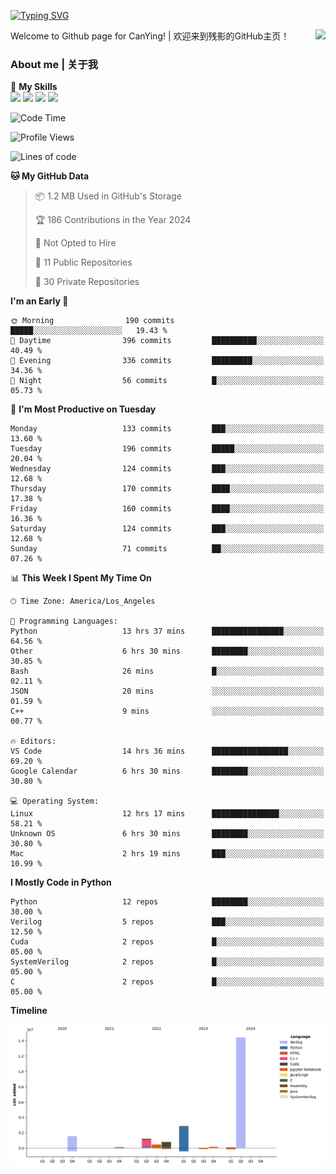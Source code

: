 [![Typing SVG](https://readme-typing-svg.herokuapp.com?size=25&duration=3500&color=00FFFF&vCenter=true&width=250&height=40&lines=Hi+Welcome+%F0%9F%91%8B%F0%9F%8F%BB;I'm+CanYing|残影)](https://git.io/typing-svg)

<a href="#">
  <img align="right" src="https://github-readme-stats.vercel.app/api?username=CanYing0913&count_private=true&rank_icon=github&show_icons=true&bg_color=15,f2f7fd,E0EAFC&" />
</a>

Welcome to Github page for CanYing! | 欢迎来到残影的GitHub主页！

### About me | 关于我

🌟 **My Skills**  
![](https://img.shields.io/badge/-C-A8B9CC?style=flat-square&logo=C&logoColor=fff)
![](https://img.shields.io/badge/-C++-00599C?style=flat-square&logo=Cpp&logoColor=fff)
![](https://img.shields.io/badge/-Python-3776AB?style=flat-square&logo=Python&logoColor=fff)
![](https://img.shields.io/badge/-Linux-000000?style=flat-square&logo=Linux&logoColor=fff)

<!--START_SECTION:waka-->
![Code Time](http://img.shields.io/badge/Code%20Time-229%20hrs%2053%20mins-blue)

![Profile Views](http://img.shields.io/badge/Profile%20Views-1-blue)

![Lines of code](https://img.shields.io/badge/From%20Hello%20World%20I%27ve%20Written-21.6%20million%20lines%20of%20code-blue)

**🐱 My GitHub Data** 

> 📦 1.2 MB Used in GitHub's Storage 
 > 
> 🏆 186 Contributions in the Year 2024
 > 
> 🚫 Not Opted to Hire
 > 
> 📜 11 Public Repositories 
 > 
> 🔑 30 Private Repositories 
 > 
**I'm an Early 🐤** 

```text
🌞 Morning                190 commits         █████░░░░░░░░░░░░░░░░░░░░   19.43 % 
🌆 Daytime                396 commits         ██████████░░░░░░░░░░░░░░░   40.49 % 
🌃 Evening                336 commits         █████████░░░░░░░░░░░░░░░░   34.36 % 
🌙 Night                  56 commits          █░░░░░░░░░░░░░░░░░░░░░░░░   05.73 % 
```
📅 **I'm Most Productive on Tuesday** 

```text
Monday                   133 commits         ███░░░░░░░░░░░░░░░░░░░░░░   13.60 % 
Tuesday                  196 commits         █████░░░░░░░░░░░░░░░░░░░░   20.04 % 
Wednesday                124 commits         ███░░░░░░░░░░░░░░░░░░░░░░   12.68 % 
Thursday                 170 commits         ████░░░░░░░░░░░░░░░░░░░░░   17.38 % 
Friday                   160 commits         ████░░░░░░░░░░░░░░░░░░░░░   16.36 % 
Saturday                 124 commits         ███░░░░░░░░░░░░░░░░░░░░░░   12.68 % 
Sunday                   71 commits          ██░░░░░░░░░░░░░░░░░░░░░░░   07.26 % 
```


📊 **This Week I Spent My Time On** 

```text
🕑︎ Time Zone: America/Los_Angeles

💬 Programming Languages: 
Python                   13 hrs 37 mins      ████████████████░░░░░░░░░   64.56 % 
Other                    6 hrs 30 mins       ████████░░░░░░░░░░░░░░░░░   30.85 % 
Bash                     26 mins             █░░░░░░░░░░░░░░░░░░░░░░░░   02.11 % 
JSON                     20 mins             ░░░░░░░░░░░░░░░░░░░░░░░░░   01.59 % 
C++                      9 mins              ░░░░░░░░░░░░░░░░░░░░░░░░░   00.77 % 

🔥 Editors: 
VS Code                  14 hrs 36 mins      █████████████████░░░░░░░░   69.20 % 
Google Calendar          6 hrs 30 mins       ████████░░░░░░░░░░░░░░░░░   30.80 % 

💻 Operating System: 
Linux                    12 hrs 17 mins      ███████████████░░░░░░░░░░   58.21 % 
Unknown OS               6 hrs 30 mins       ████████░░░░░░░░░░░░░░░░░   30.80 % 
Mac                      2 hrs 19 mins       ███░░░░░░░░░░░░░░░░░░░░░░   10.99 % 
```

**I Mostly Code in Python** 

```text
Python                   12 repos            ████████░░░░░░░░░░░░░░░░░   30.00 % 
Verilog                  5 repos             ███░░░░░░░░░░░░░░░░░░░░░░   12.50 % 
Cuda                     2 repos             █░░░░░░░░░░░░░░░░░░░░░░░░   05.00 % 
SystemVerilog            2 repos             █░░░░░░░░░░░░░░░░░░░░░░░░   05.00 % 
C                        2 repos             █░░░░░░░░░░░░░░░░░░░░░░░░   05.00 % 
```



**Timeline**

![Lines of Code chart](https://raw.githubusercontent.com/CanYing0913/CanYing0913/master/assets/bar_graph.png)


<!--END_SECTION:waka-->
